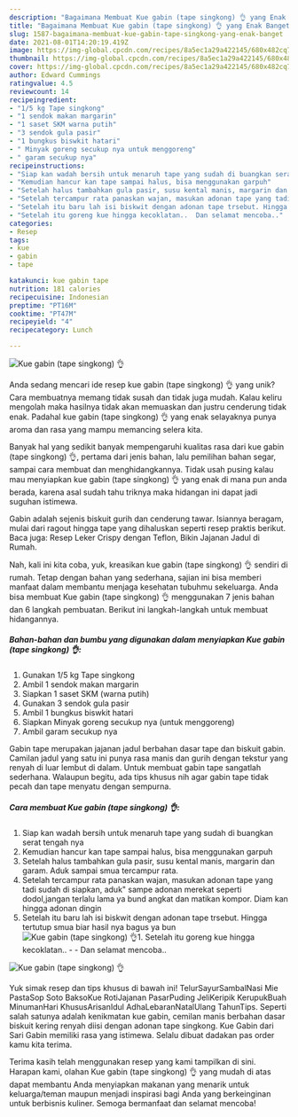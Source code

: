 ```yaml
---
description: "Bagaimana Membuat Kue gabin (tape singkong) 👌 yang Enak Banget"
title: "Bagaimana Membuat Kue gabin (tape singkong) 👌 yang Enak Banget"
slug: 1587-bagaimana-membuat-kue-gabin-tape-singkong-yang-enak-banget
date: 2021-08-01T14:20:19.419Z
image: https://img-global.cpcdn.com/recipes/8a5ec1a29a422145/680x482cq70/kue-gabin-tape-singkong-foto-resep-utama.jpg
thumbnail: https://img-global.cpcdn.com/recipes/8a5ec1a29a422145/680x482cq70/kue-gabin-tape-singkong-foto-resep-utama.jpg
cover: https://img-global.cpcdn.com/recipes/8a5ec1a29a422145/680x482cq70/kue-gabin-tape-singkong-foto-resep-utama.jpg
author: Edward Cummings
ratingvalue: 4.5
reviewcount: 14
recipeingredient:
- "1/5 kg Tape singkong"
- "1 sendok makan margarin"
- "1 saset SKM warna putih"
- "3 sendok gula pasir"
- "1 bungkus biswkit hatari"
- " Minyak goreng secukup nya untuk menggoreng"
- " garam secukup nya"
recipeinstructions:
- "Siap kan wadah bersih untuk menaruh tape yang sudah di buangkan serat tengah nya"
- "Kemudian hancur kan tape sampai halus, bisa menggunakan garpuh"
- "Setelah halus tambahkan gula pasir, susu kental manis, margarin dan garam. Aduk sampai smua tercampur rata."
- "Setelah tercampur rata panaskan wajan, masukan adonan tape yang tadi sudah di siapkan, aduk&#34; sampe adonan merekat seperti dodol,jangan terlalu lama ya bund angkat dan matikan kompor. Diam kan hingga adonan dingin"
- "Setelah itu baru lah isi biskwit dengan adonan tape trsebut. Hingga tertutup smua biar hasil nya bagus ya bun"
- "Setelah itu goreng kue hingga kecoklatan..  Dan selamat mencoba.."
categories:
- Resep
tags:
- kue
- gabin
- tape

katakunci: kue gabin tape 
nutrition: 181 calories
recipecuisine: Indonesian
preptime: "PT16M"
cooktime: "PT47M"
recipeyield: "4"
recipecategory: Lunch

---
```



![Kue gabin (tape singkong) 👌](https://img-global.cpcdn.com/recipes/8a5ec1a29a422145/680x482cq70/kue-gabin-tape-singkong-foto-resep-utama.jpg)

Anda sedang mencari ide resep kue gabin (tape singkong) 👌 yang unik? Cara membuatnya memang tidak susah dan tidak juga mudah. Kalau keliru mengolah maka hasilnya tidak akan memuaskan dan justru cenderung tidak enak. Padahal kue gabin (tape singkong) 👌 yang enak selayaknya punya aroma dan rasa yang mampu memancing selera kita.

Banyak hal yang sedikit banyak mempengaruhi kualitas rasa dari kue gabin (tape singkong) 👌, pertama dari jenis bahan, lalu pemilihan bahan segar, sampai cara membuat dan menghidangkannya. Tidak usah pusing kalau mau menyiapkan kue gabin (tape singkong) 👌 yang enak di mana pun anda berada, karena asal sudah tahu triknya maka hidangan ini dapat jadi suguhan istimewa.

Gabin adalah sejenis biskuit gurih dan cenderung tawar. Isiannya beragam, mulai dari ragout hingga tape yang dihaluskan seperti resep praktis berikut. Baca juga: Resep Leker Crispy dengan Teflon, Bikin Jajanan Jadul di Rumah.


Nah, kali ini kita coba, yuk, kreasikan kue gabin (tape singkong) 👌 sendiri di rumah. Tetap dengan bahan yang sederhana, sajian ini bisa memberi manfaat dalam membantu menjaga kesehatan tubuhmu sekeluarga. Anda bisa membuat Kue gabin (tape singkong) 👌 menggunakan 7 jenis bahan dan 6 langkah pembuatan. Berikut ini langkah-langkah untuk membuat hidangannya.

<!--inarticleads1-->

##### Bahan-bahan dan bumbu yang digunakan dalam menyiapkan Kue gabin (tape singkong) 👌:

1. Gunakan 1/5 kg Tape singkong
1. Ambil 1 sendok makan margarin
1. Siapkan 1 saset SKM (warna putih)
1. Gunakan 3 sendok gula pasir
1. Ambil 1 bungkus biswkit hatari
1. Siapkan  Minyak goreng secukup nya (untuk menggoreng)
1. Ambil  garam secukup nya


Gabin tape merupakan jajanan jadul berbahan dasar tape dan biskuit gabin. Camilan jadul yang satu ini punya rasa manis dan gurih dengan tekstur yang renyah di luar lembut di dalam. Untuk membuat gabin tape sangatlah sederhana. Walaupun begitu, ada tips khusus nih agar gabin tape tidak pecah dan tape menyatu dengan sempurna. 

<!--inarticleads2-->

##### Cara membuat Kue gabin (tape singkong) 👌:

1. Siap kan wadah bersih untuk menaruh tape yang sudah di buangkan serat tengah nya
1. Kemudian hancur kan tape sampai halus, bisa menggunakan garpuh
1. Setelah halus tambahkan gula pasir, susu kental manis, margarin dan garam. Aduk sampai smua tercampur rata.
1. Setelah tercampur rata panaskan wajan, masukan adonan tape yang tadi sudah di siapkan, aduk&#34; sampe adonan merekat seperti dodol,jangan terlalu lama ya bund angkat dan matikan kompor. Diam kan hingga adonan dingin
1. Setelah itu baru lah isi biskwit dengan adonan tape trsebut. Hingga tertutup smua biar hasil nya bagus ya bun
<img src="//assets-global.cpcdn.com/assets/icons/button_play-2c75c40dde080a61004c1f40b05d8f140eaff45d7e9e6481dc71c63d2e7c4909.png" alt="Kue gabin (tape singkong) 👌">1. Setelah itu goreng kue hingga kecoklatan.. -  - Dan selamat mencoba..
<img src="//assets-global.cpcdn.com/assets/icons/button_play-2c75c40dde080a61004c1f40b05d8f140eaff45d7e9e6481dc71c63d2e7c4909.png" alt="Kue gabin (tape singkong) 👌">

Yuk simak resep dan tips khusus di bawah ini! TelurSayurSambalNasi Mie PastaSop Soto BaksoKue RotiJajanan PasarPuding JeliKeripik KerupukBuah MinumanHari KhususArisanIdul AdhaLebaranNatalUlang TahunTips. Seperti salah satunya adalah kenikmatan kue gabin, cemilan manis berbahan dasar biskuit kering renyah diisi dengan adonan tape singkong. Kue Gabin dari Sari Gabin memiliki rasa yang istimewa. Selalu dibuat dadakan pas order kamu kita terima. 

Terima kasih telah menggunakan resep yang kami tampilkan di sini. Harapan kami, olahan Kue gabin (tape singkong) 👌 yang mudah di atas dapat membantu Anda menyiapkan makanan yang menarik untuk keluarga/teman maupun menjadi inspirasi bagi Anda yang berkeinginan untuk berbisnis kuliner. Semoga bermanfaat dan selamat mencoba!
